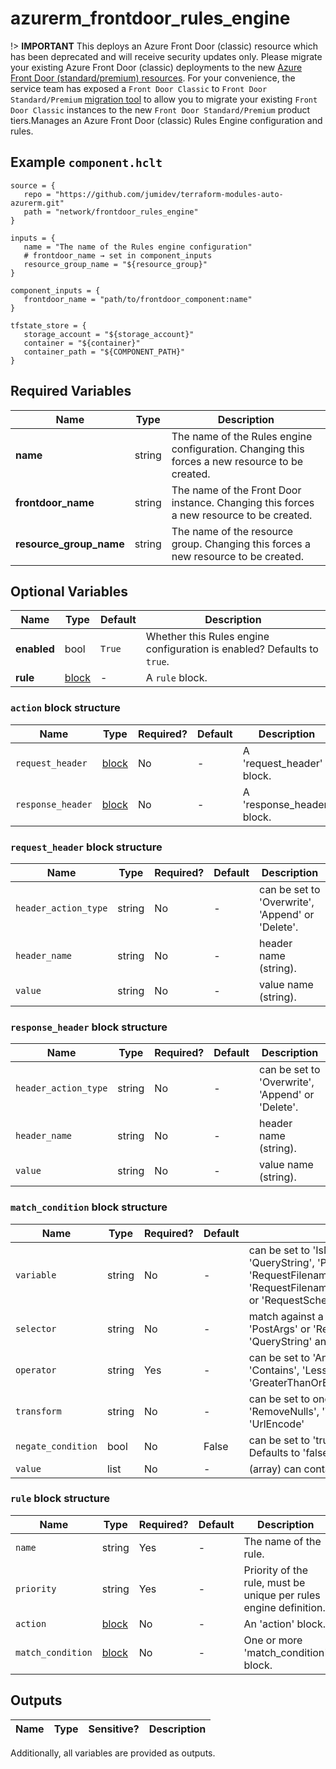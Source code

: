 # azurerm_frontdoor_rules_engine

!> **IMPORTANT** This deploys an Azure Front Door (classic) resource which has been deprecated and will receive security updates only. Please migrate your existing Azure Front Door (classic) deployments to the new [Azure Front Door (standard/premium) resources](https://registry.terraform.io/providers/hashicorp/azurerm/latest/docs/resources/cdn_frontdoor_custom_domain). For your convenience, the service team has exposed a `Front Door Classic` to `Front Door Standard/Premium` [migration tool](https://learn.microsoft.com/azure/frontdoor/tier-migration) to allow you to migrate your existing `Front Door Classic` instances to the new `Front Door Standard/Premium` product tiers.Manages an Azure Front Door (classic) Rules Engine configuration and rules.

## Example `component.hclt`

```hcl
source = {
   repo = "https://github.com/jumidev/terraform-modules-auto-azurerm.git"   
   path = "network/frontdoor_rules_engine"   
}

inputs = {
   name = "The name of the Rules engine configuration"   
   # frontdoor_name → set in component_inputs
   resource_group_name = "${resource_group}"   
}

component_inputs = {
   frontdoor_name = "path/to/frontdoor_component:name"   
}

tfstate_store = {
   storage_account = "${storage_account}"   
   container = "${container}"   
   container_path = "${COMPONENT_PATH}"   
}

```

## Required Variables

| Name | Type |  Description |
| ---- | --------- |  ----------- |
| **name** | string |  The name of the Rules engine configuration. Changing this forces a new resource to be created. | 
| **frontdoor_name** | string |  The name of the Front Door instance. Changing this forces a new resource to be created. | 
| **resource_group_name** | string |  The name of the resource group. Changing this forces a new resource to be created. | 

## Optional Variables

| Name | Type |  Default  |  Description |
| ---- | --------- |  ----------- | ----------- |
| **enabled** | bool |  `True`  |  Whether this Rules engine configuration is enabled? Defaults to `true`. | 
| **rule** | [block](#rule-block-structure) |  -  |  A `rule` block. | 

### `action` block structure

| Name | Type | Required? | Default | Description |
| ---- | ---- | --------- | ------- | ----------- |
| `request_header` | [block](#request_header-block-structure) | No | - | A 'request_header' block. |
| `response_header` | [block](#response_header-block-structure) | No | - | A 'response_header' block. |

### `request_header` block structure

| Name | Type | Required? | Default | Description |
| ---- | ---- | --------- | ------- | ----------- |
| `header_action_type` | string | No | - | can be set to 'Overwrite', 'Append' or 'Delete'. |
| `header_name` | string | No | - | header name (string). |
| `value` | string | No | - | value name (string). |

### `response_header` block structure

| Name | Type | Required? | Default | Description |
| ---- | ---- | --------- | ------- | ----------- |
| `header_action_type` | string | No | - | can be set to 'Overwrite', 'Append' or 'Delete'. |
| `header_name` | string | No | - | header name (string). |
| `value` | string | No | - | value name (string). |

### `match_condition` block structure

| Name | Type | Required? | Default | Description |
| ---- | ---- | --------- | ------- | ----------- |
| `variable` | string | No | - | can be set to 'IsMobile', 'RemoteAddr', 'RequestMethod', 'QueryString', 'PostArgs', 'RequestURI', 'RequestPath', 'RequestFilename', 'RequestFilenameExtension','RequestHeader','RequestBody' or 'RequestScheme'. |
| `selector` | string | No | - | match against a specific key when 'variable' is set to 'PostArgs' or 'RequestHeader'. It cannot be used with 'QueryString' and 'RequestMethod'. |
| `operator` | string | Yes | - | can be set to 'Any', 'IPMatch', 'GeoMatch', 'Equal', 'Contains', 'LessThan', 'GreaterThan', 'LessThanOrEqual', 'GreaterThanOrEqual', 'BeginsWith' or 'EndsWith' |
| `transform` | string | No | - | can be set to one or more values out of 'Lowercase', 'RemoveNulls', 'Trim', 'Uppercase', 'UrlDecode' and 'UrlEncode' |
| `negate_condition` | bool | No | False | can be set to 'true' or 'false' to negate the given condition. Defaults to 'false'. |
| `value` | list | No | - | (array) can contain one or more strings. |

### `rule` block structure

| Name | Type | Required? | Default | Description |
| ---- | ---- | --------- | ------- | ----------- |
| `name` | string | Yes | - | The name of the rule. |
| `priority` | string | Yes | - | Priority of the rule, must be unique per rules engine definition. |
| `action` | [block](#action-block-structure) | No | - | An 'action' block. |
| `match_condition` | [block](#match_condition-block-structure) | No | - | One or more 'match_condition' block. |



## Outputs

| Name | Type | Sensitive? | Description |
| ---- | ---- | --------- | --------- |

Additionally, all variables are provided as outputs.
